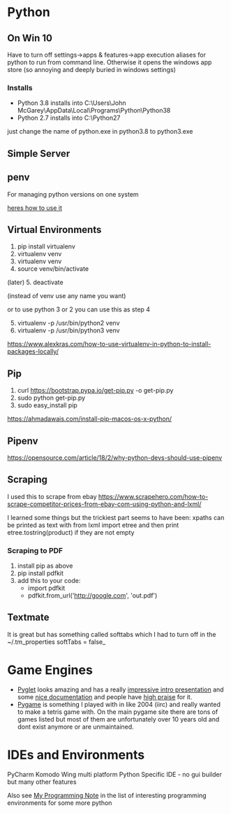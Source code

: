 # Python #

## On Win 10 ## 
Have to turn off settings->apps & features->app execution aliases for python to run from command line.  Otherwise it opens the windows app store (so annoying and deeply buried in windows settings)

### Installs ###
* Python 3.8 installs into C:\Users\John McGarey\AppData\Local\Programs\Python\Python38
* Python 2.7 installs into C:\Python27

just change the name of python.exe in python3.8 to python3.exe

## Simple Server ##


## penv ##
For managing python versions on one system

[heres how to use it](https://opensource.com/article/19/5/python-3-default-mac#what-to-do)


## Virtual Environments ##

1. pip install virtualenv
2. virtualenv venv
3. virtualenv venv
4. source venv/bin/activate

(later)
5. deactivate 

(instead of venv use any name you want)

or to use python 3 or 2 you can use this as step 4

5. virtualenv -p /usr/bin/python2 venv
5. virtualenv -p /usr/bin/python3 venv

https://www.alexkras.com/how-to-use-virtualenv-in-python-to-install-packages-locally/

## Pip ##
1. curl https://bootstrap.pypa.io/get-pip.py -o get-pip.py
2. sudo python get-pip.py
3. sudo easy_install pip

https://ahmadawais.com/install-pip-macos-os-x-python/

## Pipenv ##
https://opensource.com/article/18/2/why-python-devs-should-use-pipenv

## Scraping ##
I used this to scrape from ebay
https://www.scrapehero.com/how-to-scrape-competitor-prices-from-ebay-com-using-python-and-lxml/

I learned some things but the trickiest part seems to have been: xpaths can be printed as text with from lxml import etree and then print etree.tostring(product) if they are not empty

### Scraping to PDF ###
1. install pip as above
2. pip install pdfkit
3. add this to your code: 
	* import pdfkit
	* pdfkit.from_url('http://google.com', 'out.pdf')

## Textmate ##
It is great but has something called softtabs which I had to turn off in the ~/.tm_properties softTabs = false_

# Game Engines #
* [Pyglet](https://github.com/pyglet/pyglet) looks amazing and has a really [impressive intro presentation](http://simeonfranklin.com/talk/pyglet/slides.html) and some [nice documentation](https://pyglet.readthedocs.io/en/stable/programming_guide/examplegame.html) and people have [high praise](https://www.reddit.com/r/Python/comments/5dgp20/if_the_pyglet_community_is_dead_and_pygame_is_not/) for it.
* [Pygame](https://www.pygame.org/news) is something I played with in like 2004 (iirc) and really wanted to make a tetris game with.  On the main pygame site there are tons of games listed but most of them are unfortunately over 10 years old and dont exist anymore or are unmaintained.

# IDEs and Environments #
PyCharm
Komodo
Wing multi platform Python Specific IDE - no gui builder but many other features

Also see [My Programming Note](programming.md) in the list of interesting programming environments for some more python